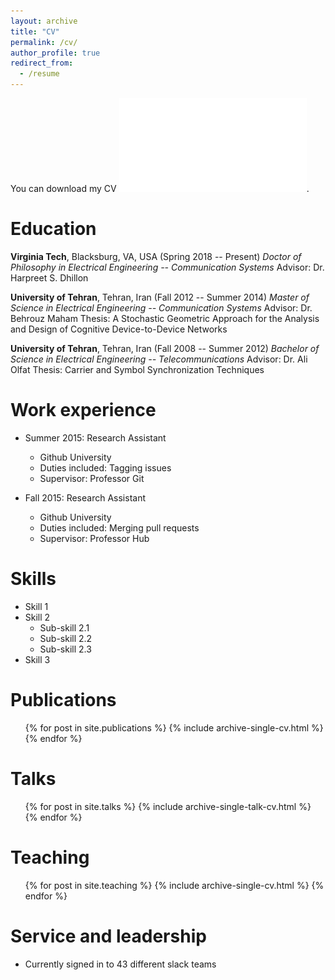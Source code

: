 ```yaml
---
layout: archive
title: "CV"
permalink: /cv/
author_profile: true
redirect_from:
  - /resume
---
```


You can download my CV ![here](CV_MortezaBanagar.pdf).

Education
======
**Virginia Tech**, Blacksburg, VA, USA (Spring 2018 -- Present)
*Doctor of Philosophy in Electrical Engineering -- Communication Systems*
Advisor: Dr. Harpreet S. Dhillon

**University of Tehran**, Tehran, Iran (Fall 2012 -- Summer 2014)
*Master of Science in Electrical Engineering -- Communication Systems*
Advisor: Dr. Behrouz Maham
Thesis: A Stochastic Geometric Approach for the Analysis and Design of Cognitive Device-to-Device Networks

**University of Tehran**, Tehran, Iran (Fall 2008 -- Summer 2012)
*Bachelor of Science in Electrical Engineering -- Telecommunications*
Advisor: Dr. Ali Olfat
Thesis: Carrier and Symbol Synchronization Techniques


Work experience
======
* Summer 2015: Research Assistant
  * Github University
  * Duties included: Tagging issues
  * Supervisor: Professor Git

* Fall 2015: Research Assistant
  * Github University
  * Duties included: Merging pull requests
  * Supervisor: Professor Hub
  
Skills
======
* Skill 1
* Skill 2
  * Sub-skill 2.1
  * Sub-skill 2.2
  * Sub-skill 2.3
* Skill 3

Publications
======
  <ul>{% for post in site.publications %}
    {% include archive-single-cv.html %}
  {% endfor %}</ul>
  
Talks
======
  <ul>{% for post in site.talks %}
    {% include archive-single-talk-cv.html %}
  {% endfor %}</ul>
  
Teaching
======
  <ul>{% for post in site.teaching %}
    {% include archive-single-cv.html %}
  {% endfor %}</ul>
  
Service and leadership
======
* Currently signed in to 43 different slack teams
